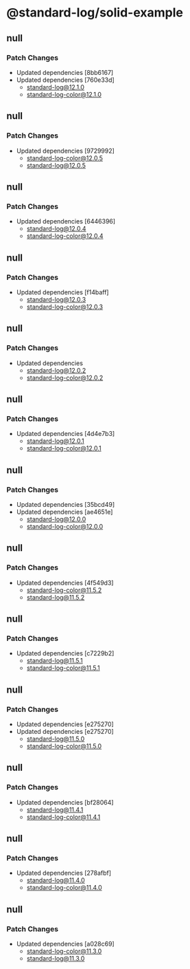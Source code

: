 # @standard-log/solid-example

## null

### Patch Changes

- Updated dependencies [8bb6167]
- Updated dependencies [760e33d]
  - standard-log@12.1.0
  - standard-log-color@12.1.0

## null

### Patch Changes

- Updated dependencies [9729992]
  - standard-log-color@12.0.5
  - standard-log@12.0.5

## null

### Patch Changes

- Updated dependencies [6446396]
  - standard-log@12.0.4
  - standard-log-color@12.0.4

## null

### Patch Changes

- Updated dependencies [f14baff]
  - standard-log@12.0.3
  - standard-log-color@12.0.3

## null

### Patch Changes

- Updated dependencies
  - standard-log@12.0.2
  - standard-log-color@12.0.2

## null

### Patch Changes

- Updated dependencies [4d4e7b3]
  - standard-log@12.0.1
  - standard-log-color@12.0.1

## null

### Patch Changes

- Updated dependencies [35bcd49]
- Updated dependencies [ae4651e]
  - standard-log@12.0.0
  - standard-log-color@12.0.0

## null

### Patch Changes

- Updated dependencies [4f549d3]
  - standard-log-color@11.5.2
  - standard-log@11.5.2

## null

### Patch Changes

- Updated dependencies [c7229b2]
  - standard-log@11.5.1
  - standard-log-color@11.5.1

## null

### Patch Changes

- Updated dependencies [e275270]
- Updated dependencies [e275270]
  - standard-log@11.5.0
  - standard-log-color@11.5.0

## null

### Patch Changes

- Updated dependencies [bf28064]
  - standard-log@11.4.1
  - standard-log-color@11.4.1

## null

### Patch Changes

- Updated dependencies [278afbf]
  - standard-log@11.4.0
  - standard-log-color@11.4.0

## null

### Patch Changes

- Updated dependencies [a028c69]
  - standard-log-color@11.3.0
  - standard-log@11.3.0
